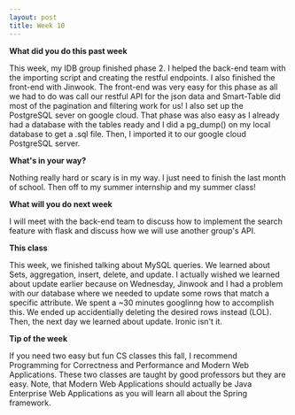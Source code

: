 ```yaml
---
layout: post
title: Week 10
---
```


**What did you do this past week**

This week, my IDB group finished phase 2. I helped the back-end team with the importing script and creating the restful endpoints. I also finished the front-end with Jinwook. The front-end was very easy for this phase as all we had to do was call our restful API for the json data and Smart-Table did most of the pagination and filtering work for us! I also set up the PostgreSQL sever on google cloud. That phase was also easy as I already had a database with the tables ready and I did a pg_dump() on my local database to get a .sql file. Then, I imported it to our google cloud PostgreSQL server.

**What's in your way?**

Nothing really hard or scary is in my way. I just need to finish the last month of school. Then off to my summer internship and my summer class!

**What will you do next week**

I will meet with the back-end team to discuss how to implement the search feature with flask and discuss how we will use another group's API. 

**This class**

This week, we finished talking about MySQL queries. We learned about Sets, aggregation, insert, delete, and update. I actually wished we learned about update earlier because on Wednesday, Jinwook and I had a problem with our database where we needed to update some rows that match a specific attribute. We spent a ~30 minutes googlinng how to accomplish this. We ended up accidentially deleting the desired rows instead (LOL). Then, the next day we learned about update. Ironic isn't it.

**Tip of the week**

If you need two easy but fun CS classes this fall, I recommend Programming for Correctness and Performance and Modern Web Applications. These two classes are taught by good professors but they are easy. Note, that Modern Web Applications should actually be Java Enterprise Web Applications as you will learn all about the Spring framework.